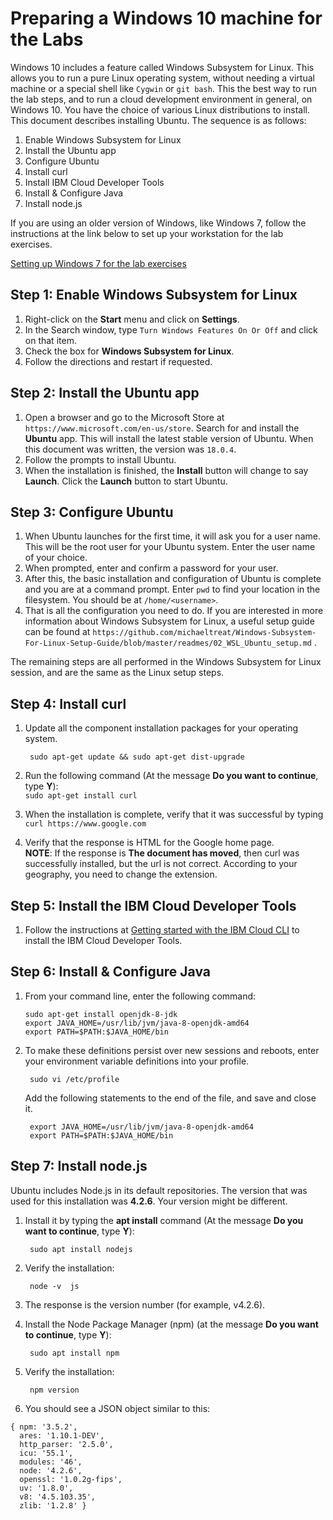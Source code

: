 # Preparing a Windows 10 machine for the Labs

Windows 10 includes a feature called Windows Subsystem for Linux. This allows you to run a pure Linux operating system, without needing a virtual machine or a special shell like `Cygwin` or `git bash`. This the best way to run the lab steps, and to run a cloud development environment in general, on Windows 10. You have the choice of various Linux distributions to install. This document describes installing Ubuntu. The sequence is as follows:

1. Enable Windows Subsystem for Linux
2. Install the Ubuntu app
3. Configure Ubuntu
4. Install curl
5. Install IBM Cloud Developer Tools
6. Install & Configure Java  
7. Install node.js  

If you are using an older version of Windows, like Windows 7, follow the instructions at the link below to set up your workstation for the lab exercises.

[Setting up Windows 7 for the lab exercises](https://ibm-cloud-academy.github.io/set_up_windows7.html)

## Step 1: Enable Windows Subsystem for Linux
1. Right-click on the __Start__ menu and click on __Settings__.
2. In the Search window, type `Turn Windows Features On Or Off` and click on that item. 
3. Check the box for __Windows Subsystem for Linux__.
4. Follow the directions and restart if requested.

## Step 2: Install the Ubuntu app

1. Open a browser and go to the Microsoft Store at `https://www.microsoft.com/en-us/store`. Search for and install the __Ubuntu__ app. This will install the latest stable version of Ubuntu. When this document was written, the version was `18.0.4`.
2. Follow the prompts to install Ubuntu.
3. When the installation is finished, the __Install__ button will change to say __Launch__. Click the __Launch__ button to start Ubuntu.

## Step 3: Configure Ubuntu

1. When Ubuntu launches for the first time, it will ask you for a user name. This will be the root user for your Ubuntu system. Enter the user name of your choice.
2. When prompted, enter and confirm a password for your user.
3. After this, the basic installation and configuration of Ubuntu is complete and you are at a command prompt. Enter `pwd` to find your location in the filesystem. You should be at `/home/<username>`.
4. That is all the configuration you need to do. If you are interested in more information about Windows Subsystem for Linux, a useful setup guide can be found at `https://github.com/michaeltreat/Windows-Subsystem-For-Linux-Setup-Guide/blob/master/readmes/02_WSL_Ubuntu_setup.md` .

The remaining steps are all performed in the Windows Subsystem for Linux session, and are the same as the Linux setup steps.

## Step 4: Install curl

1. Update all the component installation packages for your operating system.

		sudo apt-get update && sudo apt-get dist-upgrade
2. Run the following command (At the message __Do you want to continue__, type __Y__):  
`sudo apt-get install curl`
3. When the installation is complete, verify that it was successful by typing  
`curl https://www.google.com`
4. Verify that the response is HTML for the Google home page.  
__NOTE__: If the response is __The document has moved__, then curl was successfully installed, but the url is not correct. According to your geography, you need to change the extension.

## Step 5: Install the IBM Cloud Developer Tools

1. Follow the instructions at [Getting started with the IBM Cloud CLI](https://cloud.ibm.com/docs/cli/index.html#overview) to install the IBM Cloud Developer Tools.

## Step 6: Install & Configure Java

1.	From your command line, enter the following command:

		sudo apt-get install openjdk-8-jdk
		export JAVA_HOME=/usr/lib/jvm/java-8-openjdk-amd64
		export PATH=$PATH:$JAVA_HOME/bin
		
2. To make these definitions persist over new sessions and reboots, enter your environment variable definitions into your profile.
   
		sudo vi /etc/profile
		
   Add the following statements to the end of the file, and save and close it.
   
		export JAVA_HOME=/usr/lib/jvm/java-8-openjdk-amd64
		export PATH=$PATH:$JAVA_HOME/bin
   
## Step 7: Install node.js
Ubuntu includes Node.js in its default repositories.  The version that was used for this installation was __4.2.6__. Your version might be different.

1. Install it by typing the __apt install__ command (At the message __Do you want to continue__, type __Y__):  

		sudo apt install nodejs
2. Verify the installation:  

		node -v  js
3. The response is the version number (for example, v4.2.6).
4. Install the Node Package Manager (npm) (at the message __Do you want to continue__, type __Y__):  

		sudo apt install npm
5. Verify the installation:  

		npm version
6. You should see a JSON object similar to this:  
```
{ npm: '3.5.2',
  ares: '1.10.1-DEV',
  http_parser: '2.5.0',
  icu: '55.1',
  modules: '46',
  node: '4.2.6',
  openssl: '1.0.2g-fips',
  uv: '1.8.0',
  v8: '4.5.103.35',
  zlib: '1.2.8' }
```
